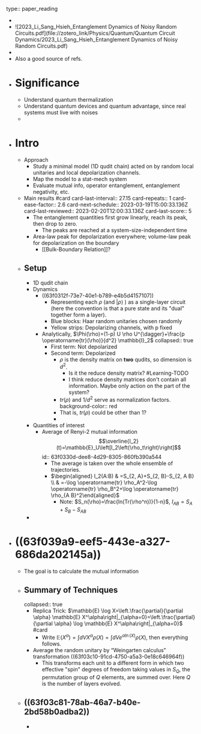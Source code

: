 type:: paper_reading

-
- ![2023_Li_Sang_Hsieh_Entanglement Dynamics of Noisy Random Circuits.pdf](file://zotero_link/Physics/Quantum/Quantum Circuit Dynamics/2023_Li_Sang_Hsieh_Entanglement Dynamics of Noisy Random Circuits.pdf)
-
- Also a good source of refs.
- # Significance
	- Understand quantum thermalization
	- Understand quantum devices and quantum advantage, since real systems must live with noises
	-
- # Intro
	- Approach
		- Study a minimal model (1D qudit chain) acted on by random local unitaries and local depolarization channels.
		- Map the model to a stat-mech system
		- Evaluate mutual info, operator entanglement, entanglement negativity, etc.
	- Main results #card
	  card-last-interval:: 27.15
	  card-repeats:: 1
	  card-ease-factor:: 2.6
	  card-next-schedule:: 2023-03-19T15:00:33.136Z
	  card-last-reviewed:: 2023-02-20T12:00:33.136Z
	  card-last-score:: 5
		- The entanglement quantities first grow linearly, reach its peak, then drop to zero.
			- The peaks are reached at a system-size-independent time
		- Area-law peak for depolarization everywhere; volume-law peak for depolarization on the boundary
			- [[Bulk-Boundary Relation]]?
	- ## Setup
		- 1D qudit chain
		- Dynamics
			- ((63f0312f-73e7-40e1-b789-e4b5d4157107))
				- Representing each $\rho$ (and $|\rho\rangle$ ) as a single-layer circuit (here the convention is that a pure state and its "dual" together form a layer).
				- Blue blocks: Haar random unitaries chosen randomly
				- Yellow strips: Depolarizing channels, with p fixed
			- Analytically, $\Phi(\rho)=(1-p) U \rho U^{\dagger}+\frac{p \operatorname{tr}(\rho)}{d^2} \mathbb{I}_2$
			  collapsed:: true
				- First term: Not depolarized
				- Second term: Depolarized
					- $\rho$ is the density matrix on **two** qudits, so dimension is $d^2$.
						- Is it the reduce density matrix? #Learning-TODO
						- I think reduce density matrices don't contain all information. Maybe only action on the part of the system?
					- $tr(\rho)$ and $1/d^2$ serve as normalization factors.
					  background-color:: red
					- That is, $tr(\rho)$ could be other than 1?
					-
		- Quantities of interest
			- Average of Renyi-2 mutual information $$\overline{I_2}(t)=\mathbb{E}_U\left[I_2\left(\rho_t\right)\right]$$
			  id:: 63f0330d-dee8-4d29-8305-860fb390a544
				- The average is taken over the whole ensemble of trajectories.
				- $\begin{aligned} I_2(A:B) & =S_{2, A}+S_{2, B}-S_{2, A B} \\ & =-\log \operatorname{tr} \rho_A^2-\log \operatorname{tr} \rho_B^2+\log \operatorname{tr} \rho_{A B}^2\end{aligned}$
					- Note: $S_n(\rho)=\frac{ln(Tr(\rho^n))}{1-n}$, $I_{AB}=S_A+S_B-S_{AB}$
		-
- # ((63f039a9-eef5-443e-a327-686da202145a))
	- The goal is to calculate the mutual information
	- ## Summary of Techniques
	  collapsed:: true
		- Replica Trick: $\mathbb{E} \log X=\left.\frac{\partial}{\partial \alpha} \mathbb{E} X^\alpha\right|_{\alpha=0}=\left.\frac{\partial}{\partial \alpha} \log \mathbb{E} X^\alpha\right|_{\alpha=0}$ #card
			- Write $\mathbb E(X^\alpha)=\int dV X^\alpha \rho(X)=\int dV e^{\alpha \ln(X)}\rho(X)$, then everything follows.
		- Average the random unitary by “Weingarten calculus” transformation ((63f03c10-91cd-4750-a5a3-0e18c646964f))
			- This transforms each unit to a different form in which two effective "spin" degrees of freedom taking values in $S_Q$, the permutation group of $Q$ elements, are summed over. Here $Q$ is the number of layers evolved.
	- ## ((63f03c81-78ab-46a7-b40e-2bd58b0adba2))
		-